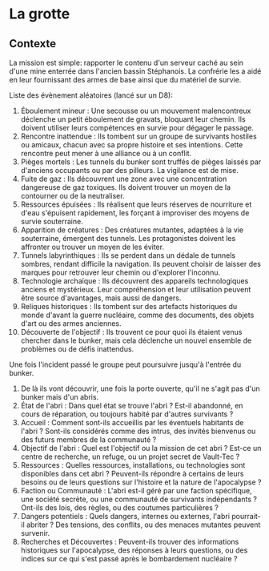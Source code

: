 # La grotte

## Contexte

La mission est simple: rapporter le contenu d'un serveur caché au sein d'une mine enterrée dans l'ancien bassin Stéphanois. 
La confrérie les a aidé en leur fournissant des armes de base ainsi que du matériel de survie. 

Liste des évènement aléatoires (lancé sur un D8):

1. Éboulement mineur : Une secousse ou un mouvement malencontreux déclenche un petit éboulement de gravats, bloquant leur chemin. Ils doivent utiliser leurs compétences en survie pour dégager le passage.
1. Rencontre inattendue : Ils tombent sur un groupe de survivants hostiles ou amicaux, chacun avec sa propre histoire et ses intentions. Cette rencontre peut mener à une alliance ou à un conflit.
1. Pièges mortels : Les tunnels du bunker sont truffés de pièges laissés par d'anciens occupants ou par des pilleurs. La vigilance est de mise.
1. Fuite de gaz : Ils découvrent une zone avec une concentration dangereuse de gaz toxiques. Ils doivent trouver un moyen de la contourner ou de la neutraliser.
1. Ressources épuisées : Ils réalisent que leurs réserves de nourriture et d'eau s'épuisent rapidement, les forçant à improviser des moyens de survie souterraine.
1. Apparition de créatures : Des créatures mutantes, adaptées à la vie souterraine, émergent des tunnels. Les protagonistes doivent les affronter ou trouver un moyen de les éviter.
1. Tunnels labyrinthiques : Ils se perdent dans un dédale de tunnels sombres, rendant difficile la navigation. Ils peuvent choisir de laisser des marques pour retrouver leur chemin ou d'explorer l'inconnu.
1. Technologie archaïque : Ils découvrent des appareils technologiques anciens et mystérieux. Leur compréhension et leur utilisation peuvent être source d'avantages, mais aussi de dangers.
1. Reliques historiques : Ils tombent sur des artefacts historiques du monde d'avant la guerre nucléaire, comme des documents, des objets d'art ou des armes anciennes.
1. Découverte de l'objectif : Ils trouvent ce pour quoi ils étaient venus chercher dans le bunker, mais cela déclenche un nouvel ensemble de problèmes ou de défis inattendus.

Une fois l'incident passé le groupe peut poursuivre jusqu'à l'entrée du bunker. 

1. De là ils vont découvrir, une fois la porte ouverte, qu'il ne s'agit pas d'un bunker mais d'un abris. 
1. État de l'abri : Dans quel état se trouve l'abri ? Est-il abandonné, en cours de réparation, ou toujours habité par d'autres survivants ?
1. Accueil : Comment sont-ils accueillis par les éventuels habitants de l'abri ? Sont-ils considérés comme des intrus, des invités bienvenus ou des futurs membres de la communauté ?
1. Objectif de l'abri : Quel est l'objectif ou la mission de cet abri ? Est-ce un centre de recherche, un refuge, ou un projet secret de Vault-Tec ?
1. Ressources : Quelles ressources, installations, ou technologies sont disponibles dans cet abri ? Peuvent-ils répondre à certains de leurs besoins ou de leurs questions sur l'histoire et la nature de l'apocalypse ?
1. Faction ou Communauté : L'abri est-il géré par une faction spécifique, une société secrète, ou une communauté de survivants indépendants ? Ont-ils des lois, des règles, ou des coutumes particulières ?
1. Dangers potentiels : Quels dangers, internes ou externes, l'abri pourrait-il abriter ? Des tensions, des conflits, ou des menaces mutantes peuvent survenir.
1. Recherches et Découvertes : Peuvent-ils trouver des informations historiques sur l'apocalypse, des réponses à leurs questions, ou des indices sur ce qui s'est passé après le bombardement nucléaire ?
